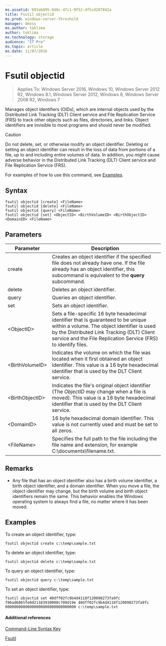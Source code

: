 ```yaml
---
ms.assetid: 693ab895-9d0c-47c1-9f52-df5cd287842a
title: Fsutil objectid
ms.prod: windows-server-threshold
manager: dmoss
ms.author: toklima
author: toklima
ms.technology: storage
audience: "IT Pro"
ms.topic: article
ms.date: 11/07/2016
---
```

# Fsutil objectid
>Applies To: Windows Server 2016, Windows 10, Windows Server 2012 R2, Windows 8.1, Windows Server 2012, Windows 8, Windows Server 2008 R2, Windows 7

Manages object identifiers (OIDs), which are internal objects used by the Distributed Link Tracking (DLT) Client service and File Replication Service (FRS) to track other objects such as files, directories, and links. Object identifiers are invisible to most programs and should never be modified.

> [!CAUTION]
> Do not delete, set, or otherwise modify an object identifier. Deleting or setting an object identifier can result in the loss of data from portions of a file, up to and including entire volumes of data. In addition, you might cause adverse behavior in the Distributed Link Tracking (DLT) Client service and File Replication Service (FRS).

For examples of how to use this command, see [Examples](#BKMK_examples).

## Syntax

```
fsutil objectid [create] <FileName>
fsutil objectid [delete] <FileName>
fsutil objectid [query] <FileName>
fsutil objectid [set] <ObjectID> <BirthVolumeID> <BirthObjectID> <DomainID> <FileName>
```

## Parameters

|Parameter|Description|
|-------------|---------------|
|create|Creates an object identifier if the specified file does not already have one. If the file already has an object identifier, this subcommand is equivalent to the **query** subcommand.|
|delete|Deletes an object identifier.|
|query|Queries an object identifier.|
|set|Sets an object identifier.|
|\<ObjectID>|Sets a file-specific 16 byte hexadecimal identifier that is guaranteed to be unique within a volume. The object identifier is used by the Distributed Link Tracking (DLT) Client service and the File Replication Service (FRS) to identify files.|
|\<BirthVolumeID>|Indicates the volume on which the file was located when it first obtained an object identifier. This value is a 16 byte hexadecimal identifier that is used by the DLT Client service.|
|\<BirthObjectID>|Indicates the file's original object identifier (The *ObjectID* may change when a file is moved). This value is a 16 byte hexadecimal identifier that is used by the DLT Client service.|
|\<DomainID>|16 byte hexadecimal domain identifier. This value is not currently used and must be set to all zeros.|
|\<FileName>|Specifies the full path to the file including the file name and extension, for example C:\documents\filename.txt.|

## Remarks

-   Any file that has an object identifier also has a birth volume identifier, a birth object identifier, and a domain identifier. When you move a file, the object identifier may change, but the birth volume and birth object identifiers remain the same. This behavior enables the Windows operating system to always find a file, no matter where it has been moved.

## <a name="BKMK_examples"></a>Examples
To create an object identifier, type:

`fsutil objectid create c:\temp\sample.txt`

To delete an object identifier, type:

`fsutil objectid delete c:\temp\sample.txt`

To query an object identifier, type:

`fsutil objectid query c:\temp\sample.txt`

To set an object identifier, type:

`fsutil objectid set 40dff02fc9b4d4118f120090273fa9fc f86ad6865fe8d21183910008c709d19e 40dff02fc9b4d4118f120090273fa9fc 00000000000000000000000000000000 c:\temp\sample.txt`

#### Additional references
[Command-Line Syntax Key](Command-Line-Syntax-Key.md)

[Fsutil](Fsutil.md)


